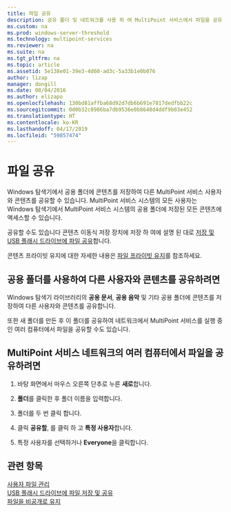 ```yaml
---
title: 파일 공유
description: 공유 폴더 및 네트워크를 사용 하 여 MultiPoint 서비스에서 파일을 공유 하는 방법 알아보기
ms.custom: na
ms.prod: windows-server-threshold
ms.technology: multipoint-services
ms.reviewer: na
ms.suite: na
ms.tgt_pltfrm: na
ms.topic: article
ms.assetid: 5e138e01-39e3-4d60-ad3c-5a33b1e0b076
author: lizap
manager: dongill
ms.date: 08/04/2016
ms.author: elizapo
ms.openlocfilehash: 130bd81affba68d92d7db6b691e7817dedfbb22c
ms.sourcegitcommit: 0d0b32c8986ba7db9536e0b8648d4ddf9b03e452
ms.translationtype: HT
ms.contentlocale: ko-KR
ms.lasthandoff: 04/17/2019
ms.locfileid: "59857474"
---
```

# <a name="share-files"></a>파일 공유
Windows 탐색기에서 공용 폴더에 콘텐츠를 저장하여 다른 MultiPoint 서비스 사용자와 콘텐츠를 공유할 수 있습니다. MultiPoint 서비스 시스템의 모든 사용자는 Windows 탐색기에서 MultiPoint 서비스 시스템의 공용 폴더에 저장된 모든 콘텐츠에 액세스할 수 있습니다.  
  
공유할 수도 있습니다 콘텐츠 이동식 저장 장치에 저장 하 여에 설명 된 대로 [저장 및 USB 플래시 드라이브에 파일 공유](Save-and-Share-Files-on-a-USB-Flash-Drive.md)합니다.  
  
콘텐츠 프라이빗 유지에 대한 자세한 내용은 [파일 프라이빗 유지](Keep-Files-Private.md)를 참조하세요.  
  
## <a name="to-share-content-with-other-users-by-using-public-folders"></a>공용 폴더를 사용하여 다른 사용자와 콘텐츠를 공유하려면  
  
Windows 탐색기 라이브러리의 **공용 문서**, **공용 음악** 및 기타 공용 폴더에 콘텐츠를 저장하여 다른 사용자와 콘텐츠를 공유합니다. 
  
또한 새 폴더를 만든 후 이 폴더를 공유하여 네트워크에서 MultiPoint 서비스를 실행 중인 여러 컴퓨터에서 파일을 공유할 수도 있습니다.  
  
## <a name="to-share-files-across-multiple-computers-in-a-multipoint-services-network"></a>MultiPoint 서비스 네트워크의 여러 컴퓨터에서 파일을 공유하려면  
  
1.  바탕 화면에서 마우스 오른쪽 단추로 누른 **새로**합니다.  
  
2.  **폴더**를 클릭한 후 폴더 이름을 입력합니다.  
  
3.  폴더를 두 번 클릭 합니다.  
  
4.  클릭 **공유할**, 를 클릭 하 고 **특정 사용자**합니다.  
  
5.  특정 사용자를 선택하거나 **Everyone**을 클릭합니다.  
  
## <a name="see-also"></a>관련 항목  
[사용자 파일 관리](Manage-User-Files.md)  
[USB 플래시 드라이브에 파일 저장 및 공유](Save-and-Share-Files-on-a-USB-Flash-Drive.md)  
[파일을 비공개로 유지](Keep-Files-Private.md) 